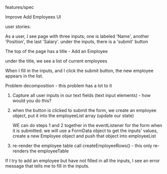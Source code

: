 features/spec

Improve Add Employees UI

user stories:

As a user, I see page with three inputs; one is labeled 'Name',
another 'Position', the last 'Salary'. under the inputs, there is a
'submit' button

The top of the page has a title - Add an Employee

under the title, we see a list of current employees

When I fill in the inputs, and I click the submit button,
the new employee appears in the list.

Problem decomposition - this problem has a lot to it

1.  Capture all user inputs in our text fields (text input elements) - how would you do this?
2.  when the button is clicked to submit the form, we create an employee object, put
    it into the employeeList array (update our state)

    WE can do steps 1 and 2 together in the eventListener for the form when it
    is submitted. we will use a FormData object to get the inputs' values, create a new Employee object and push that object into employeeList

3.  re-render the employee table
    call createEmployeeRows() - this only re-renders the employeeTable

If I try to add an employee but have not filled in all the inputs,
I see an error message that tells me to fill in the inputs.
